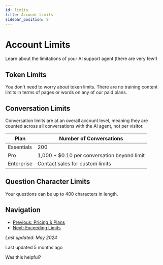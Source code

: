 ```yaml
---
id: limits
title: Account Limits
sidebar_position: 9
---
```


# Account Limits

Learn about the limitations of your AI support agent (there are very few!)

## Token Limits

You don't need to worry about token limits. There are no training content limits in terms of pages or words on any of our paid plans.

## Conversation Limits

Conversation limits are at an overall account level, meaning they are counted across all conversations with the AI agent, not per visitor.

| Plan | Number of Conversations |
|------|-------------------------|
| Essentials | 200 |
| Pro | 1,000 + $0.10 per conversation beyond limit |
| Enterprise | Contact sales for custom limits |

## Question Character Limits

Your questions can be up to 400 characters in length.

## Navigation

- [Previous: Pricing & Plans](/account-management/pricing---plans)
- [Next: Exceeding Limits](/account-management/limits/exceeding-limits)

*Last updated: May 2024*

Last updated 5 months ago

Was this helpful?
